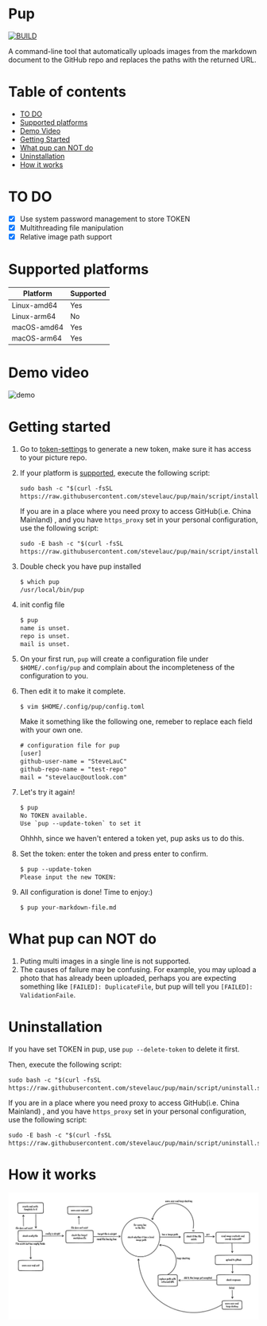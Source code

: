 # Pup 
[![BUILD](https://github.com/stevelauc/pup/workflows/Rust/badge.svg)](https://github.com/stevelauc/pup/actions/workflows/build.yml)

A command-line tool that automatically uploads images from the markdown document to
the GitHub repo and replaces the paths with the returned URL.

# Table of contents
   * [TO DO](https://github.com/SteveLauC/pup#to-do)
   * [Supported platforms](https://github.com/SteveLauC/pup#supported-platforms)
   * [Demo Video](https://github.com/SteveLauC/pup#demo-video)
   * [Getting Started](https://github.com/SteveLauC/pup#getting-started)
   * [What pup can NOT do](https://github.com/SteveLauC/pup#what-pup-can-not-do)
   * [Uninstallation](https://github.com/SteveLauC/pup#uninstallation)
   * [How it works](https://github.com/SteveLauC/pup#how-it-works)

# TO DO
- [x] Use system password management to store TOKEN
- [x] Multithreading file manipulation
- [x] Relative image path support

# Supported platforms

   |Platform  |Supported|
   |----------|---------|
   |Linux-amd64| Yes    |
   |Linux-arm64| No     |
   |macOS-amd64| Yes    |
   |macOS-arm64| Yes    |


# Demo video
  ![demo](https://user-images.githubusercontent.com/96880612/163975456-fdebdee0-f68f-4227-8f11-b1c72cb4eaa3.gif)

# Getting started
1. Go to [token-settings](https://github.com/settings/tokens) to generate a new
   token, make sure it has access to your picture repo.

2. If your platform is [supported](https://github.com/SteveLauC/pup#supported-platforms), execute the following script: 

   ```shell
   sudo bash -c "$(curl -fsSL https://raw.githubusercontent.com/stevelauc/pup/main/script/install.sh)"
   ```
   If you are in a place where you need proxy to access GitHub(i.e. China Mainland)
   , and you have `https_proxy` set in your personal configuration, use the following 
   script:

   ```shell
   sudo -E bash -c "$(curl -fsSL https://raw.githubusercontent.com/stevelauc/pup/main/script/install.sh)"
   ```
   

3. Double check you have pup installed
   ```shell
   $ which pup
   /usr/local/bin/pup
   ```
4. init config file
   ```shell
   $ pup
   name is unset.
   repo is unset.
   mail is unset.
   ```
5. On your first run, `pup` will create a configuration file under
`$HOME/.config/pup` and complain about the incompleteness of the configuration
to you.

6. Then edit it to make it complete.
   ```shell
   $ vim $HOME/.config/pup/config.toml
   ```
   Make it something like the following one, remeber to replace each field with your own one.

   ```
   # configuration file for pup
   [user]
   github-user-name = "SteveLauC"
   github-repo-name = "test-repo"
   mail = "stevelauc@outlook.com"
   ```
7. Let's try it again!
   ```shell
   $ pup
   No TOKEN available.
   Use `pup --update-token` to set it
   ```
   Ohhhh, since we haven't entered a token yet, pup asks us to do this.

8. Set the token: enter the token and press enter to confirm.
   ```shell
   $ pup --update-token
   Please input the new TOKEN:  
   ```
8. All configuration is done! Time to enjoy:)
   ```shell
   $ pup your-markdown-file.md
   ```
   
# What pup can NOT do
1. Puting multi images in a single line is not supported.
2. The causes of failure may be confusing. For example, you may upload a photo 
   that has already been uploaded, perhaps you are expecting something like 
   `[FAILED]: DuplicateFile`, but pup will tell you `[FAILED]: ValidationFaile`.
   

# Uninstallation

   If you have set TOKEN in pup, use `pup --delete-token` to delete it first.

   Then, execute the following script:

   ```shell
   sudo bash -c "$(curl -fsSL https://raw.githubusercontent.com/stevelauc/pup/main/script/uninstall.sh)"
   ```
   
   If you are in a place where you need proxy to access GitHub(i.e. China Mainland)
   , and you have `https_proxy` set in your personal configuration, use the following 
   script:

   ```shell
   sudo -E bash -c "$(curl -fsSL https://raw.githubusercontent.com/stevelauc/pup/main/script/uninstall.sh)"
   ```

# How it works
![workflow](https://github.com/SteveLauC/pic/blob/main/Page%201.jpeg)
